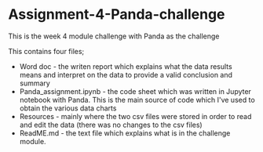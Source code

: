 # Assignment-4-Panda-challenge
This is the week 4 module challenge with Panda as the challenge

This contains four files;
- Word doc - the writen report which explains what the data results means and interpret on the data to provide a valid conclusion and summary
- Panda_assignment.ipynb - the code sheet which was written in Jupyter notebook with Panda. This is the main source of code which I've used to obtain the various data charts
- Resources - mainly where the two csv files were stored in order to read and edit the data (there was no changes to the csv files)
- ReadME.md - the text file which explains what is in the challenge module.

